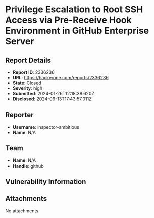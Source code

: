 # Privilege Escalation to Root SSH Access via Pre-Receive Hook Environment in GitHub Enterprise Server

## Report Details
- **Report ID**: 2336236
- **URL**: https://hackerone.com/reports/2336236
- **State**: Closed
- **Severity**: high
- **Submitted**: 2024-01-26T12:18:38.620Z
- **Disclosed**: 2024-09-13T17:43:57.011Z

## Reporter
- **Username**: inspector-ambitious
- **Name**: N/A

## Team
- **Name**: N/A
- **Handle**: github

## Vulnerability Information


## Attachments
No attachments
